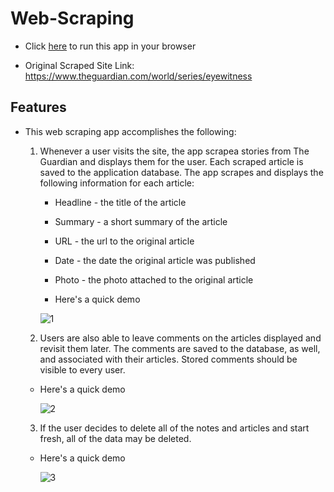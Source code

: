 # Web-Scraping

 * Click [here](https://serene-beyond-27591.herokuapp.com/) to run this app in your browser

 * Original Scraped Site Link: https://www.theguardian.com/world/series/eyewitness

## Features

* This web scraping app accomplishes the following:

  1. Whenever a user visits the site, the app scrapea stories from The Guardian and displays them for the user. Each scraped article is saved to the application database. The app scrapes and displays the following information for each article:

     * Headline - the title of the article

     * Summary - a short summary of the article

     * URL - the url to the original article

     * Date - the date the original article was published

     * Photo - the photo attached to the original article

     * Here's a quick demo

      ![1](https://github.com/kathrynherod/Week-18_Web-Scraping/blob/master/gifs/ex1.gif?raw=true)

  2. Users are also able to leave comments on the articles displayed and revisit them later. The comments are saved to the database, as well, and associated with their articles. Stored comments should be visible to every user.

   * Here's a quick demo

      ![2](https://github.com/kathrynherod/Week-18_Web-Scraping/blob/master/gifs/ex2.gif?raw=true)

  3. If the user decides to delete all of the notes and articles and start fresh, all of the data may be deleted. 

    * Here's a quick demo

      ![3](https://github.com/kathrynherod/Week-18_Web-Scraping/blob/master/gifs/ex3.gif?raw=true)
